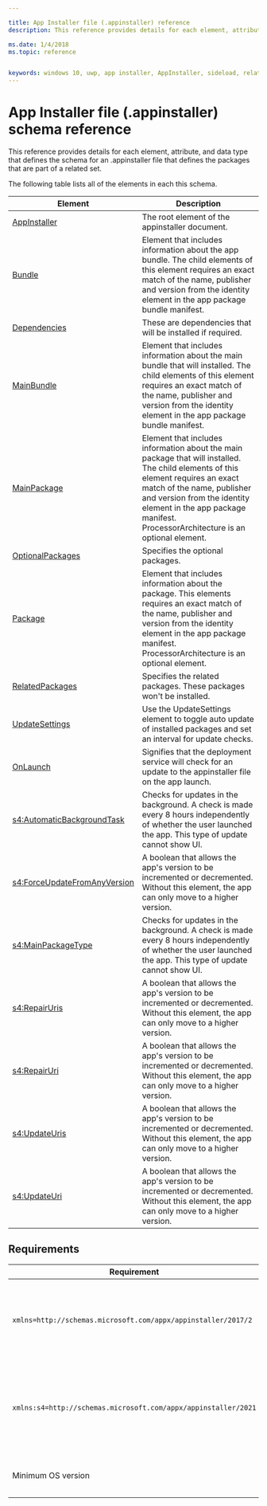 ```yaml
---

title: App Installer file (.appinstaller) reference
description: This reference provides details for each element, attribute, and data type that defines the schema for appinstaller file that defines the packages that are part of a related set. 

ms.date: 1/4/2018
ms.topic: reference


keywords: windows 10, uwp, app installer, AppInstaller, sideload, related set, optional packages
---
```



# App Installer file (.appinstaller) schema reference

This reference provides details for each element, attribute, and data type that defines the schema for an .appinstaller file that defines the packages that are part of a related set. 

The following table lists all of the elements in each this schema.


| Element | Description |
|---------|-------------|
| [AppInstaller](element-appinstaller.md) | The root element of the appinstaller document. |
| [Bundle](element-bundle.md)| Element that includes information about the app bundle. The child elements of this element requires an exact match of the name, publisher and version from the identity element in the app package bundle manifest.  |
| [Dependencies](element-dependencies.md) | These are dependencies that will be installed if required. |
| [MainBundle](element-main-bundle.md)| Element that includes information about the main bundle that will installed. The child elements of this element requires an exact match of the name, publisher and version from the identity element in the app package bundle manifest. |
| [MainPackage](element-main-package.md)| Element that includes information about the main package that will installed. The child elements of this element requires an exact match of the name, publisher and version from the identity element in the app package manifest. ProcessorArchitecture is an optional element.  |
| [OptionalPackages](element-optional-packages.md) | Specifies the optional packages. |
| [Package](element-package.md)| Element that includes information about the  package. This elements requires an exact match of the name, publisher and version from the identity element in the app package manifest. ProcessorArchitecture is an optional element.  |
| [RelatedPackages](element-related-packages.md) | Specifies the related packages. These packages won't be installed. |
| [UpdateSettings](element-update-settings.md) | Use the UpdateSettings element to toggle auto update of installed packages and set an interval for update checks. |
| [OnLaunch](element-onlaunch.md)  |  Signifies that the deployment service will check for an update to the appinstaller file on the app launch. |
| [s4:AutomaticBackgroundTask](element-s4-automaticbackgroundtask.md)  | Checks for updates in the background. A check is made every 8 hours independently of whether the user launched the app. This type of update cannot show UI.  |
| [s4:ForceUpdateFromAnyVersion](element-s4-forceupdatefromanyversion.md)  | A boolean that allows the app's version to be incremented or decremented. Without this element, the app can only move to a higher version.  |
| [s4:MainPackageType](element-s4-mainpackagetype.md)  | Checks for updates in the background. A check is made every 8 hours independently of whether the user launched the app. This type of update cannot show UI.  |
| [s4:RepairUris](element-s4-repairuris.md)  | A boolean that allows the app's version to be incremented or decremented. Without this element, the app can only move to a higher version.  |
| [s4:RepairUri](element-s4-repairuri.md)  | A boolean that allows the app's version to be incremented or decremented. Without this element, the app can only move to a higher version.  |
| [s4:UpdateUris](element-s4-updateuris.md)  | A boolean that allows the app's version to be incremented or decremented. Without this element, the app can only move to a higher version.  |
| [s4:UpdateUri](element-s4-updateuri.md)  | A boolean that allows the app's version to be incremented or decremented. Without this element, the app can only move to a higher version.  |

## Requirements

| Requirement | Value |
| ---------------| -------------------------------------------------------------|
| `xmlns=http://schemas.microsoft.com/appx/appinstaller/2017/2` | This namespace is required for features introduced in Windows 10, version 1803. |
| `xmlns:s4=http://schemas.microsoft.com/appx/appinstaller/2021` | This namespace is required for features introduced in Windows version 21H2 build 22000 |
| Minimum OS version | Windows 10 version 1803 build 17134 |
